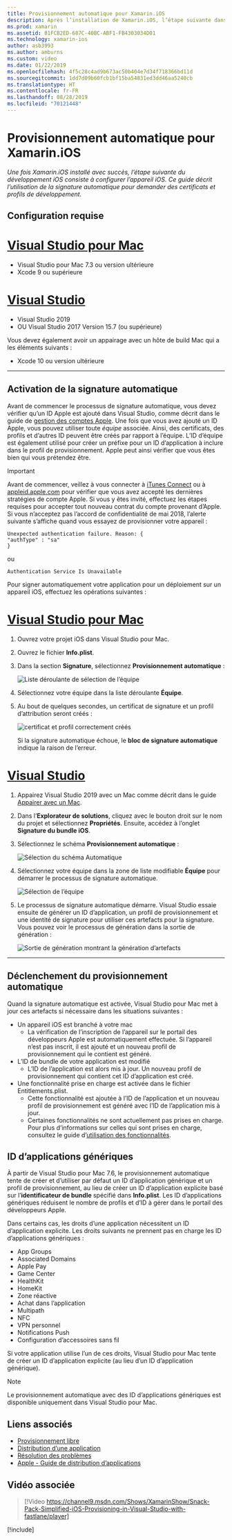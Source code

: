 ```yaml
---
title: Provisionnement automatique pour Xamarin.iOS
description: Après l’installation de Xamarin.iOS, l’étape suivante dans le développement iOS consiste à provisionner votre appareil iOS. Ce guide décrit l’utilisation de la signature automatique pour demander des certificats et profils de développement.
ms.prod: xamarin
ms.assetid: 81FCB2ED-687C-40BC-ABF1-FB4303034D01
ms.technology: xamarin-ios
author: asb3993
ms.author: amburns
ms.custom: video
ms.date: 01/22/2019
ms.openlocfilehash: 4f5c28c4ad9b673ac50b404e7d34f718366bd11d
ms.sourcegitcommit: 1dd7d09b60fcb1bf15ba54831ed3dd46aa5240cb
ms.translationtype: HT
ms.contentlocale: fr-FR
ms.lasthandoff: 08/28/2019
ms.locfileid: "70121448"
---
```

# <a name="automatic-provisioning-for-xamarinios"></a>Provisionnement automatique pour Xamarin.iOS

_Une fois Xamarin.iOS installé avec succès, l’étape suivante du développement iOS consiste à configurer l’appareil iOS. Ce guide décrit l’utilisation de la signature automatique pour demander des certificats et profils de développement._

## <a name="requirements"></a>Configuration requise

# <a name="visual-studio-for-mactabmacos"></a>[Visual Studio pour Mac](#tab/macos)

- Visual Studio pour Mac 7.3 ou version ultérieure
- Xcode 9 ou supérieure

# <a name="visual-studiotabwindows"></a>[Visual Studio](#tab/windows)

- Visual Studio 2019
- OU Visual Studio 2017 Version 15.7 (ou supérieure)

Vous devez également avoir un appairage avec un hôte de build Mac qui a les éléments suivants :

- Xcode 10 ou version ultérieure

-----

## <a name="enabling-automatic-signing"></a>Activation de la signature automatique

Avant de commencer le processus de signature automatique, vous devez vérifier qu’un ID Apple est ajouté dans Visual Studio, comme décrit dans le guide de [gestion des comptes Apple](~/cross-platform/macios/apple-account-management.md). Une fois que vous avez ajouté un ID Apple, vous pouvez utiliser toute _équipe_ associée. Ainsi, des certificats, des profils et d’autres ID peuvent être créés par rapport à l’équipe. L’ID d’équipe est également utilisé pour créer un préfixe pour un ID d’application à inclure dans le profil de provisionnement. Apple peut ainsi vérifier que vous êtes bien qui vous prétendez être.

> [!IMPORTANT]
> Avant de commencer, veillez à vous connecter à [iTunes Connect](https://itunesconnect.apple.com/) ou à [appleid.apple.com](https://appleid.apple.com) pour vérifier que vous avez accepté les dernières stratégies de compte Apple. Si vous y êtes invité, effectuez les étapes requises pour accepter tout nouveau contrat du compte provenant d’Apple. Si vous n’acceptez pas l’accord de confidentialité de mai 2018, l’alerte suivante s’affiche quand vous essayez de provisionner votre appareil :
>
> ```
> Unexpected authentication failure. Reason: {
> "authType" : "sa"
> }
> ```
>
> ou
>
> ```
> Authentication Service Is Unavailable
> ```

Pour signer automatiquement votre application pour un déploiement sur un appareil iOS, effectuez les opérations suivantes :

# <a name="visual-studio-for-mactabmacos"></a>[Visual Studio pour Mac](#tab/macos)

1. Ouvrez votre projet iOS dans Visual Studio pour Mac.

2. Ouvrez le fichier **Info.plist**.

3. Dans la section **Signature**, sélectionnez **Provisionnement automatique** :

    ![Liste déroulante de sélection de l’équipe](automatic-provisioning-images/image2.png)

4. Sélectionnez votre équipe dans la liste déroulante **Équipe**.

5. Au bout de quelques secondes, un certificat de signature et un profil d’attribution seront créés :

    ![certificat et profil correctement créés](automatic-provisioning-images/image5.png)

    Si la signature automatique échoue, le **bloc de signature automatique** indique la raison de l’erreur.

# <a name="visual-studiotabwindows"></a>[Visual Studio](#tab/windows)

1. Appairez Visual Studio 2019 avec un Mac comme décrit dans le guide [Appairer avec un Mac](~/ios/get-started/installation/windows/connecting-to-mac/index.md).

2. Dans l’**Explorateur de solutions**, cliquez avec le bouton droit sur le nom du projet et sélectionnez **Propriétés**. Ensuite, accédez à l’onglet **Signature du bundle iOS**.

3. Sélectionnez le schéma **Provisionnement automatique** :

    ![Sélection du schéma Automatique](automatic-provisioning-images/prov4.png)

4. Sélectionnez votre équipe dans la zone de liste modifiable **Équipe** pour démarrer le processus de signature automatique.

    ![Sélection de l’équipe](automatic-provisioning-images/prov3.png)

5. Le processus de signature automatique démarre. Visual Studio essaie ensuite de générer un ID d’application, un profil de provisionnement et une identité de signature pour utiliser ces artefacts pour la signature. Vous pouvez voir le processus de génération dans la sortie de génération :

    ![Sortie de génération montrant la génération d’artefacts](automatic-provisioning-images/prov5.png)

-----

## <a name="triggering-automatic-provisioning"></a>Déclenchement du provisionnement automatique

Quand la signature automatique est activée, Visual Studio pour Mac met à jour ces artefacts si nécessaire dans les situations suivantes :

- Un appareil iOS est branché à votre mac
    - La vérification de l’inscription de l’appareil sur le portail des développeurs Apple est automatiquement effectuée. Si l’appareil n’est pas inscrit, il est ajouté et un nouveau profil de provisionnement qui le contient est généré.
- L’ID de bundle de votre application est modifié
    - L’ID de l’application est alors mis à jour. Un nouveau profil de provisionnement qui contient cet ID d’application est créé.
- Une fonctionnalité prise en charge est activée dans le fichier Entitlements.plist.
    - Cette fonctionnalité est ajoutée à l’ID de l’application et un nouveau profil de provisionnement est généré avec l’ID de l’application mis à jour.
    - Certaines fonctionnalités ne sont actuellement pas prises en charge. Pour plus d’informations sur celles qui sont prises en charge, consultez le guide d’[utilisation des fonctionnalités](~/ios/deploy-test/provisioning/capabilities/index.md).

## <a name="wildcard-app-ids"></a>ID d’applications génériques

À partir de Visual Studio pour Mac 7.6, le provisionnement automatique tente de créer et d’utiliser par défaut un ID d’application générique et un profil de provisionnement, au lieu de créer un ID d’application explicite basé sur l’**identificateur de bundle** spécifié dans **Info.plist**. Les ID d’applications génériques réduisent le nombre de profils et d’ID à gérer dans le portail des développeurs Apple.

Dans certains cas, les droits d’une application nécessitent un ID d’application explicite. Les droits suivants ne prennent pas en charge les ID d’applications génériques :

- App Groups
- Associated Domains
- Apple Pay
- Game Center
- HealthKit
- HomeKit
- Zone réactive
- Achat dans l’application
- Multipath
- NFC
- VPN personnel
- Notifications Push
- Configuration d’accessoires sans fil

Si votre application utilise l’un de ces droits, Visual Studio pour Mac tente de créer un ID d’application explicite (au lieu d’un ID d’application générique).

> [!NOTE]
> Le provisionnement automatique avec des ID d’applications génériques est disponible uniquement dans Visual Studio pour Mac.

## <a name="related-links"></a>Liens associés

- [Provisionnement libre](~/ios/get-started/installation/device-provisioning/free-provisioning.md)
- [Distribution d’une application](~/ios/deploy-test/app-distribution/index.md)
- [Résolution des problèmes](~/ios/deploy-test/troubleshooting.md)
- [Apple - Guide de distribution d’applications](https://developer.apple.com/library/ios/documentation/IDEs/Conceptual/AppDistributionGuide/Introduction/Introduction.html)

## <a name="related-video"></a>Vidéo associée

> [!Video https://channel9.msdn.com/Shows/XamarinShow/Snack-Pack-Simplified-iOS-Provisioning-in-Visual-Studio-with-fastlane/player]

[!include[](~/essentials/includes/xamarin-show-essentials.md)]

